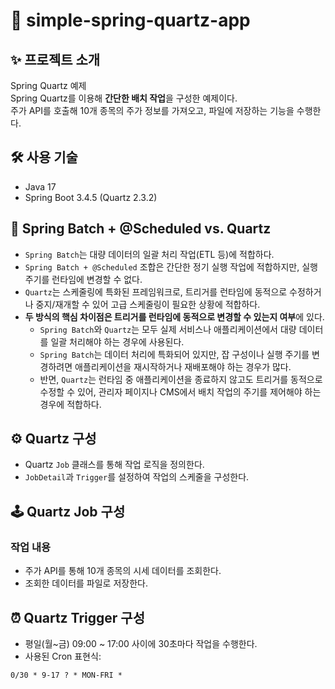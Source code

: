 # 📄 simple-spring-quartz-app

## ✨ 프로젝트 소개

Spring Quartz 예제  
Spring Quartz를 이용해 **간단한 배치 작업**을 구성한 예제이다.  
주가 API를 호출해 10개 종목의 주가 정보를 가져오고, 파일에 저장하는 기능을 수행한다.

## 🛠️ 사용 기술

- Java 17
- Spring Boot 3.4.5
  (Quartz 2.3.2)

## 🔁 Spring Batch + @Scheduled vs. Quartz

- `Spring Batch`는 대량 데이터의 일괄 처리 작업(ETL 등)에 적합하다.
- `Spring Batch + @Scheduled` 조합은 간단한 정기 실행 작업에 적합하지만, 실행 주기를 런타임에 변경할 수 없다.
- `Quartz`는 스케줄링에 특화된 프레임워크로, 트리거를 런타임에 동적으로 수정하거나 중지/재개할 수 있어 고급 스케줄링이 필요한 상황에 적합하다.
- **두 방식의 핵심 차이점은 트리거를 런타임에 동적으로 변경할 수 있는지 여부**에 있다.
    - `Spring Batch`와 `Quartz`는 모두 실제 서비스나 애플리케이션에서 대량 데이터를 일괄 처리해야 하는 경우에 사용된다.
    - `Spring Batch`는 데이터 처리에 특화되어 있지만, 잡 구성이나 실행 주기를 변경하려면 애플리케이션을 재시작하거나 재배포해야 하는 경우가 많다.
    - 반면, `Quartz`는 런타임 중 애플리케이션을 종료하지 않고도 트리거를 동적으로 수정할 수 있어, 관리자 페이지나 CMS에서 배치 작업의 주기를 제어해야 하는 경우에 적합하다.

## ⚙️ Quartz 구성

- Quartz `Job` 클래스를 통해 작업 로직을 정의한다.
- `JobDetail`과 `Trigger`를 설정하여 작업의 스케줄을 구성한다.

## 🕹️ Quartz Job 구성

### 작업 내용

- 주가 API를 통해 10개 종목의 시세 데이터를 조회한다.
- 조회한 데이터를 파일로 저장한다.

## ⏰ Quartz Trigger 구성

- 평일(월~금) 09:00 ~ 17:00 사이에 30초마다 작업을 수행한다.
- 사용된 Cron 표현식:

```text
0/30 * 9-17 ? * MON-FRI *
```

